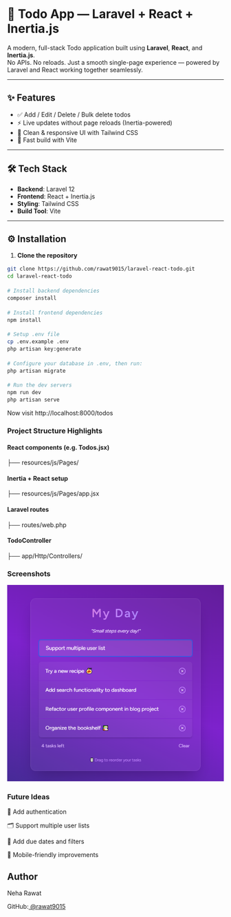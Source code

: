 # 🧠 Todo App — Laravel + React + Inertia.js

A modern, full-stack Todo application built using **Laravel**, **React**, and **Inertia.js**.  
No APIs. No reloads. Just a smooth single-page experience — powered by Laravel and React working together seamlessly.

---

## ✨ Features

- ✅ Add / Edit / Delete / Bulk delete todos
- ⚡ Live updates without page reloads (Inertia-powered)
- 🎨 Clean & responsive UI with Tailwind CSS
- 🚀 Fast build with Vite

---

## 🛠️ Tech Stack

- **Backend**: Laravel 12
- **Frontend**: React + Inertia.js
- **Styling**: Tailwind CSS
- **Build Tool**: Vite

---
## ⚙️ Installation
1. **Clone the repository**

```bash
git clone https://github.com/rawat9015/laravel-react-todo.git
cd laravel-react-todo

# Install backend dependencies
composer install

# Install frontend dependencies
npm install

# Setup .env file
cp .env.example .env
php artisan key:generate

# Configure your database in .env, then run:
php artisan migrate

# Run the dev servers
npm run dev
php artisan serve
```

Now visit http://localhost:8000/todos

### Project Structure Highlights

#### React components (e.g. Todos.jsx)
├── resources/js/Pages/ 

#### Inertia + React setup

├── resources/js/Pages/app.jsx

#### Laravel routes
├── routes/web.php 

#### TodoController
├── app/Http/Controllers/ 


### Screenshots
![alt text](image.png)

### Future Ideas
🔐 Add authentication

🗂️ Support multiple user lists

📅 Add due dates and filters

📲 Mobile-friendly improvements

## Author
Neha Rawat

GitHub:[ @rawat9015](https://github.com/rawat901)

